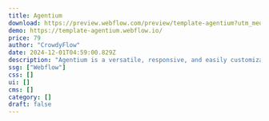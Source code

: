 ```yaml
---
title: Agentium
download: https://preview.webflow.com/preview/template-agentium?utm_medium=preview_link&utm_source=designer&utm_content=template-agentium&preview=d8cc1be9f73dc32f584bc24ba1f2e3de&workflow=preview
demo: https://template-agentium.webflow.io/
price: 79
author: "CrowdyFlow"
date: 2024-12-01T04:59:00.829Z
description: "Agentium is a versatile, responsive, and easily customizable digital creative agency & portfolio template. It’s specifically tailored for users who want to bring their websites to life with diverse, dynamic animations with stunning look."
ssg: ["Webflow"]
css: []
ui: []
cms: []
category: []
draft: false
---
```

